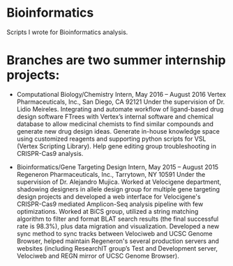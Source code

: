 Bioinformatics
==============

Scripts I wrote for Bioinformatics analysis. 



Branches are two summer internship projects:
============================================

- Computational Biology/Chemistry Intern, May 2016 – August 2016
    Vertex Pharmaceuticals, Inc., San Diego, CA 92121
    Under the supervision of Dr. Lidio Meireles.
      Integrating and automate workflow of ligand-based drug design software FTrees with Vertex’s internal software and chemical database to allow medicinal chemists to find similar compounds and generate new drug design ideas.  Generate in-house knowledge space using customized reagents and supporting python scripts for VSL (Vertex Scripting Library). Help gene editing group troubleshooting in CRISPR-Cas9 analysis. 

- Bioinformatics/Gene Targeting Design Intern, May 2015 – August 2015
    Regeneron Pharmaceuticals, Inc., Tarrytown, NY 10591
    Under the supervision of Dr. Alejandro Mujica.
      Worked at Velocigene department, shadowing designers in allele design group for multiple gene targeting design projects and developed a web interface for Velocigene's CRISPR-Cas9 mediated Amplicon-Seq analysis pipeline with few optimizations. Worked at BiCS group, utilized a string matching algorithm to filter and format BLAT search results (the final successful rate is 98.3%), plus data migration and visualization. Developed a new sync method to sync tracks between Velociweb and UCSC Genome Browser, helped maintain Regeneron's several production servers and websites (including ResearchIT group’s Test and Development server, Velociweb and REGN mirror of UCSC Genome Browser).
